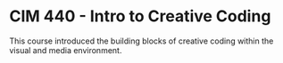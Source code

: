 # CIM 440 - Intro to Creative Coding

This course introduced the building blocks of creative coding within the visual and media environment. 
